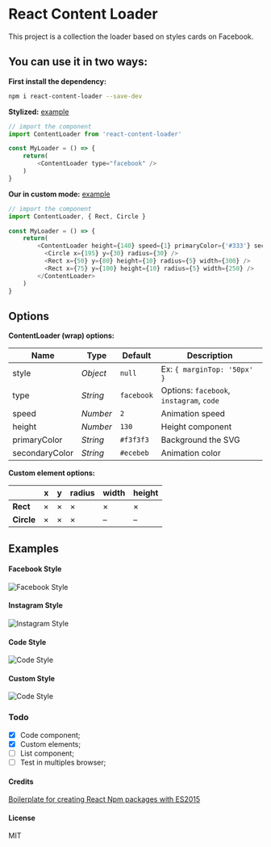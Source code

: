 # React Content Loader

This project is a collection the loader based on styles cards on Facebook.

## You can use it in two ways: 

**First install the dependency:**
```sh
npm i react-content-loader --save-dev
```

**Stylized:** [example](#facebook-style)
```js
// import the component
import ContentLoader from 'react-content-loader'

const MyLoader = () => {
	return(
		<ContentLoader type="facebook" />
	)	
}
```

**Our in custom mode:** [example](#custom-style)
```js
// import the component
import ContentLoader, { Rect, Circle }

const MyLoader = () => {
	return(
		<ContentLoader height={140} speed={1} primaryColor={'#333'} secondaryColor={'#999'}>
		  <Circle x={195} y={30} radius={30} />
		  <Rect x={50} y={80} height={10} radius={5} width={300} />
		  <Rect x={75} y={100} height={10} radius={5} width={250} />
		</ContentLoader>
	)	
}
```


## Options

**ContentLoader (wrap) options:**

| Name | Type | Default | Description |
|---|---|---|---|
| style | _Object_ | `null` | Ex: `{ marginTop: '50px' }` |
| type | _String_ | `facebook` | Options: `facebook`, `instagram`, `code` |
| speed | _Number_ | `2` | Animation speed |
| height | _Number_ | `130` | Height component |
| primaryColor | _String_ | `#f3f3f3` | Background the SVG | 
| secondaryColor | _String_ | `#ecebeb` | Animation color | 


**Custom element options:**

|  | x | y | radius | width | height |
|---|---|---|---|---|---|
| **Rect** | × |  × |  × |  × |  × |
| **Circle** | × |  × |  × | – | – | 


## Examples

#### Facebook Style
![Facebook Style](https://cloud.githubusercontent.com/assets/4838076/22555575/3a90ecee-e94b-11e6-97df-8054e7297bd8.gif)

#### Instagram Style
![Instagram Style](https://cloud.githubusercontent.com/assets/4838076/22555637/749f9e26-e94b-11e6-84ff-83cd415c1eb9.gif)

#### Code Style
![Code Style](https://cloud.githubusercontent.com/assets/4838076/22555473/effa54c2-e94a-11e6-9128-9b608bcc69d9.gif)

#### Custom Style
![Code Style](https://cloud.githubusercontent.com/assets/4838076/22760218/aa619f32-ee3c-11e6-9cd1-c4af9dd1278e.gif)

### Todo
- [x] Code component;
- [x] Custom elements;
- [ ] List component;
- [ ] Test in multiples browser;

#### Credits

[Boilerplate for creating React Npm packages with ES2015](https://github.com/juliancwirko/react-npm-boilerplate)

#### License

MIT
